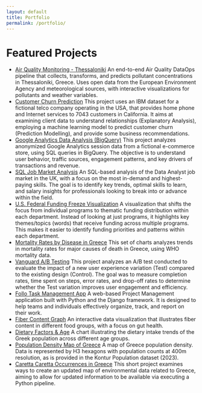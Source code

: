 ```yaml
---
layout: default
title: Portfolio
permalink: /portfolio/
---
```


# Featured Projects


- <a href="https://air-quality-dataops-thessaloniki.streamlit.app/" target="_blank">Air Quality Monitoring - Thessaloniki</a>
An end-to-end Air Quality DataOps pipeline that collects, transforms, and predicts pollutant concentrations in Thessaloniki, Greece. Uses open data from the European Environment Agency and meteorological sources, with interactive visualizations for pollutants and weather variables.
- <a href="https://akprodromou.github.io/pages/customer-churn.html" target="_blank">Customer Churn Prediction</a>
This project uses an IBM dataset for a fictional telco company operating in the USA, that provides home phone and Internet services to 7043 customers in California. It aims at examining client data to understand relationships (Explanatory Analysis), employing a machine learning model to predict customer churn (Prediction Modelling), and provide some business recommendations.
- <a href="/google_analytics/" target="_blank">Google Analytics Data Analysis (BigQuery)</a>
This project analyzes anonymized Google Analytics session data from a fictional e-commerce store, using SQL queries in BigQuery. The objective is to understand user behavior, traffic sources, engagement patterns, and key drivers of transactions and revenue.
- <a href="/sql-job-market/" target="_blank">SQL Job Market Analysis</a>
An SQL-based analysis of the Data Analyst job market in the UK, with a focus on the most in-demand and highest-paying skills. The goal is to identify key trends, optimal skills to learn, and salary insights for professionals looking to break into or advance within the field.
- <a href="/funding_freeze/" target="_blank">U.S. Federal Funding Freeze Visualization</a>
A visualization that shifts the focus from individual programs to thematic funding distribution within each department. Instead of looking at just programs, it highlights key themes/topics (words) that receive funding across multiple programs. This makes it easier to identify funding priorities and patterns within each department.
- <a href="/mortality-rates/" target="_blank">Mortality Rates by Disease in Greece</a>
This set of charts analyzes trends in mortality rates for major causes of death in Greece, using WHO mortality data.
- <a href="https://akprodromou.github.io/pages/vanguard-ab.html" target="_blank">Vanguard A/B Testing</a>
This project analyzes an A/B test conducted to evaluate the impact of a new user experience variation (Test) compared to the existing design (Control). The goal was to measure completion rates, time spent on steps, error rates, and drop-off rates to determine whether the Test variation improves user engagement and efficiency.
- <a href="https://benanton.pythonanywhere.com" target="_blank">Follo Task Management App</a>
A web-based Project Management application built with Python and the Django framework. It is designed to help teams and individuals effectively organize, track, and report on their work.
- <a href="https://akprodromou.github.io/fiber-content-graph/" target="_blank">Fiber Content Graph</a>
An interactive data visualization that illustrates fiber content in different food groups, with a focus on gut health.
- <a href="https://akprodromou.github.io/dietary-factors-age/" target="_blank">Dietary Factors & Age</a>
A chart illustrating the dietary intake trends of the Greek population across different age groups.
- <a href="/population-density/" target="_blank">Population Density Map of Greece</a>
A map of Greece population density. Data is represented by H3 hexagons with population counts at 400m resolution, as is provided in the Kontur Population dataset (2023).
- <a href="/caretta-caretta-map/" target="_blank">Caretta Caretta Occurrences in Greece</a>
This short project examines ways to create an updated map of environmental data related to Greece, aiming to allow for updated information to be available via executing a Python pipeline.
